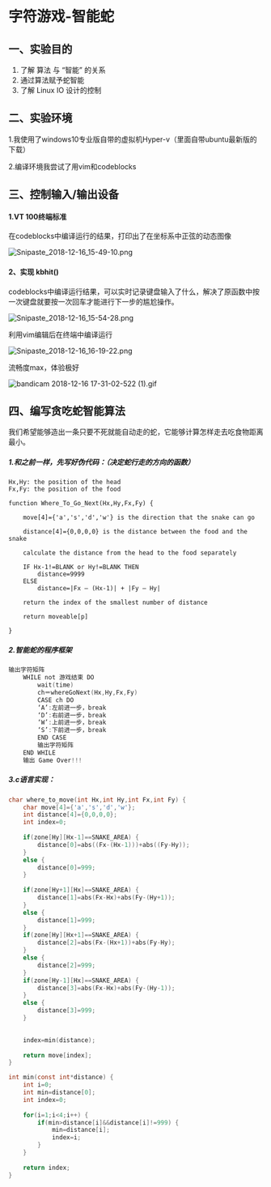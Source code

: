 # 字符游戏-智能蛇

## 一、实验目的

1. 了解 算法 与 “智能” 的关系
2. 通过算法赋予蛇智能
3. 了解 Linux IO 设计的控制



## 二、实验环境

1.我使用了windows10专业版自带的虚拟机Hyper-v（里面自带ubuntu最新版的下载）

2.编译环境我尝试了用vim和codeblocks



## 三、控制输入/输出设备

#### 1.VT 100终端标准



在codeblocks中编译运行的结果，打印出了在坐标系中正弦的动态图像

![Snipaste_2018-12-16_15-49-10.png](https://github.com/beilineili/huangjzmhomework/blob/gh-pages/images/Snipaste_2018-12-16_15-49-10.png?raw=true)



#### 2、实现 kbhit()

codeblocks中编译运行结果，可以实时记录键盘输入了什么，解决了原函数中按一次键盘就要按一次回车才能进行下一步的尴尬操作。

![Snipaste_2018-12-16_15-54-28.png](https://github.com/beilineili/huangjzmhomework/blob/gh-pages/images/Snipaste_2018-12-16_15-54-28.png?raw=true)



利用vim编辑后在终端中编译运行

![Snipaste_2018-12-16_16-19-22.png](https://github.com/beilineili/huangjzmhomework/blob/gh-pages/images/Snipaste_2018-12-16_16-19-22.png?raw=true)



流畅度max，体验极好

![bandicam 2018-12-16 17-31-02-522 (1).gif](https://github.com/beilineili/huangjzmhomework/blob/gh-pages/images/bandicam%202018-12-16%2017-31-02-522%20(1).gif?raw=true)





## 四、编写贪吃蛇智能算法

我们希望能够造出一条只要不死就能自动走的蛇，它能够计算怎样走去吃食物距离最小。



##### 1.和之前一样，先写好伪代码：（决定蛇行走的方向的函数）

```
Hx,Hy: the position of the head
Fx,Fy: the position of the food

function Where_To_Go_Next(Hx,Hy,Fx,Fy) {

	move[4]={'a','s','d','w'} is the direction that the snake can go
	
	distance[4]={0,0,0,0} is the distance between the food and the snake

	calculate the distance from the head to the food separately
	
	IF Hx-1!=BLANK or Hy!=BLANK THEN
		distance=9999
	ELSE 
		distance=|Fx – (Hx-1)| + |Fy – Hy|

	return the index of the smallest number of distance
	
	return moveable[p]

}
```



##### 2.智能蛇的程序框架

```c
输出字符矩阵
	WHILE not 游戏结束 DO
        wait(time)
		ch＝whereGoNext(Hx,Hy,Fx,Fy)
		CASE ch DO
		‘A’:左前进一步，break 
		‘D’:右前进一步，break    
		‘W’:上前进一步，break    
		‘S’:下前进一步，break    
		END CASE
		输出字符矩阵
	END WHILE
	输出 Game Over!!! 
```



##### 3.c语言实现：

```c
char where_to_move(int Hx,int Hy,int Fx,int Fy) {
	char move[4]={'a','s','d','w'};
	int distance[4]={0,0,0,0};
	int index=0;
	
	if(zone[Hy][Hx-1]==SNAKE_AREA) {
		distance[0]=abs((Fx-(Hx-1)))+abs((Fy-Hy));
	}
	else {
		distance[0]=999;
	}
	
	if(zone[Hy+1][Hx]==SNAKE_AREA) {
		distance[1]=abs(Fx-Hx)+abs(Fy-(Hy+1));
	} 
	else {
		distance[1]=999;
	}
	if(zone[Hy][Hx+1]==SNAKE_AREA) {
		distance[2]=abs(Fx-(Hx+1))+abs(Fy-Hy);
	}
	else {
		distance[2]=999;
	}
	if(zone[Hy-1][Hx]==SNAKE_AREA) {
		distance[3]=abs(Fx-Hx)+abs(Fy-(Hy-1));
	}
	else {
		distance[3]=999;
	}

	
	index=min(distance);
	
	return move[index];
}

int min(const int*distance) {
	int i=0;
	int min=distance[0];
	int index=0;
	
	for(i=1;i<4;i++) {
		if(min>distance[i]&&distance[i]!=999) {
			min=distance[i];
			index=i;
		}
	}
	
	return index;
}
```

